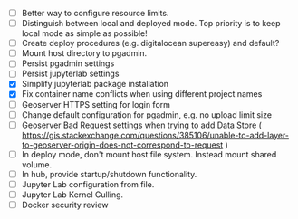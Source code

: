 - [ ] Better way to configure resource limits.
- [ ] Distinguish between local and deployed mode. Top priority is to keep local mode as simple as possible!
- [ ] Create deploy procedures (e.g. digitalocean supereasy) and default?
- [ ] Mount host directory to pgadmin.
- [ ] Persist pgadmin settings
- [ ] Persist jupyterlab settings
- [x] Simplify jupyterlab package installation
- [x] Fix container name conflicts when using different project names
- [ ] Geoserver HTTPS setting for login form
- [ ] Change default configuration for pgadmin, e.g. no upload limit size
- [ ] Geoserver Bad Request settings when trying to add Data Store ( https://gis.stackexchange.com/questions/385106/unable-to-add-layer-to-geoserver-origin-does-not-correspond-to-request )
- [ ] In deploy mode, don't mount host file system. Instead mount shared volume.
- [ ] In hub, provide startup/shutdown functionality.
- [ ] Jupyter Lab configuration from file.
- [ ] Jupyter Lab Kernel Culling.
- [ ] Docker security review
